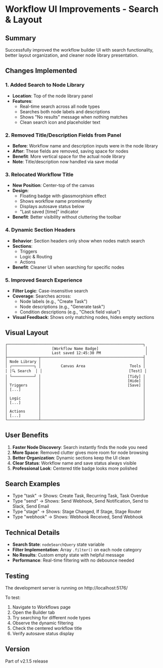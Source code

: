 # Workflow UI Improvements - Search & Layout

## Summary
Successfully improved the workflow builder UI with search functionality, better layout organization, and cleaner node library presentation.

## Changes Implemented

### 1. **Added Search to Node Library**
- **Location**: Top of the node library panel
- **Features**:
  - Real-time search across all node types
  - Searches both node labels and descriptions
  - Shows "No results" message when nothing matches
  - Clean search icon and placeholder text

### 2. **Removed Title/Description Fields from Panel**
- **Before**: Workflow name and description inputs were in the node library
- **After**: These fields are removed, saving space for nodes
- **Benefit**: More vertical space for the actual node library
- **Note**: Title/description now handled via save modal

### 3. **Relocated Workflow Title**
- **New Position**: Center-top of the canvas
- **Design**: 
  - Floating badge with glassmorphism effect
  - Shows workflow name prominently
  - Displays autosave status below
  - "Last saved [time]" indicator
- **Benefit**: Better visibility without cluttering the toolbar

### 4. **Dynamic Section Headers**
- **Behavior**: Section headers only show when nodes match search
- **Sections**:
  - Triggers
  - Logic & Routing  
  - Actions
- **Benefit**: Cleaner UI when searching for specific nodes

### 5. **Improved Search Experience**
- **Filter Logic**: Case-insensitive search
- **Coverage**: Searches across:
  - Node labels (e.g., "Create Task")
  - Node descriptions (e.g., "Generate task")
  - Condition descriptions (e.g., "Check field value")
- **Visual Feedback**: Shows only matching nodes, hides empty sections

## Visual Layout

```
┌─────────────────────────────────────────────────────────────┐
│                    [Workflow Name Badge]                     │
│                    Last saved 12:45:30 PM                    │
├──────────────┬──────────────────────────────────────────────┤
│ Node Library │                                              │
│ ┌──────────┐ │         Canvas Area                    Tools │
│ │🔍 Search  │ │                                       [Test] │
│ └──────────┘ │                                       [Tidy] │
│              │                                       [Hide] │
│ Triggers     │                                       [Save] │
│ [...]        │                                              │
│              │                                              │
│ Logic        │                                              │
│ [...]        │                                              │
│              │                                              │
│ Actions      │                                              │
│ [...]        │                                              │
└──────────────┴──────────────────────────────────────────────┘
```

## User Benefits

1. **Faster Node Discovery**: Search instantly finds the node you need
2. **More Space**: Removed clutter gives more room for node browsing
3. **Better Organization**: Dynamic sections keep the UI clean
4. **Clear Status**: Workflow name and save status always visible
5. **Professional Look**: Centered title badge looks more polished

## Search Examples

- Type "task" → Shows: Create Task, Recurring Task, Task Overdue
- Type "send" → Shows: Send Webhook, Send Notification, Send to Slack, Send Email
- Type "stage" → Shows: Stage Changed, If Stage, Stage Router
- Type "webhook" → Shows: Webhook Received, Send Webhook

## Technical Details

- **Search State**: `nodeSearchQuery` state variable
- **Filter Implementation**: Array `.filter()` on each node category
- **No Results**: Custom empty state with helpful message
- **Performance**: Real-time filtering with no debounce needed

## Testing
The development server is running on http://localhost:5176/

To test:
1. Navigate to Workflows page
2. Open the Builder tab
3. Try searching for different node types
4. Observe the dynamic filtering
5. Check the centered workflow title
6. Verify autosave status display

## Version
Part of v2.1.5 release